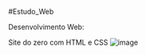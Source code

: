 #Estudo_Web

Desenvolvimento Web:

Site do zero com HTML e CSS
![image](https://github.com/DanielMigue/Estudo_Web/assets/117693873/0d34e9e1-7600-4148-9ed2-dcf7a1273bd9)


